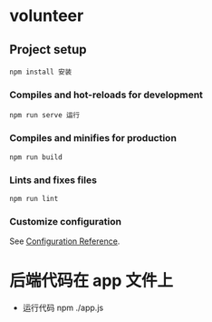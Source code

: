 # volunteer

## Project setup

```
npm install 安装
```

### Compiles and hot-reloads for development

```
npm run serve 运行
```

### Compiles and minifies for production

```
npm run build
```

### Lints and fixes files

```
npm run lint
```

### Customize configuration

See [Configuration Reference](https://cli.vuejs.org/config/).

# 后端代码在 app 文件上

- 运行代码 npm ./app.js
